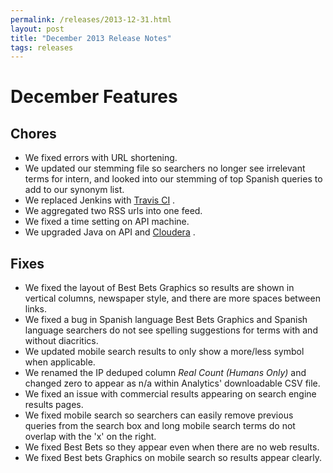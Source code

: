 ```yaml
---
permalink: /releases/2013-12-31.html
layout: post
title: "December 2013 Release Notes"
tags: releases
---
```

# December Features

## Chores

* We fixed errors with URL shortening.
* We updated our stemming file so searchers no longer see irrelevant terms for intern, and looked into our stemming of top Spanish queries to add to our synonym list.
* We replaced Jenkins with [Travis CI](https://travis-ci.org/)&nbsp;<i class="icon-external-link"></i>.
* We aggregated two RSS urls into one feed.
* We fixed a time setting on API machine.
* We upgraded Java on API and [Cloudera](http://www.cloudera.com/content/cloudera/en/home.html)&nbsp;<i class="icon-external-link"></i>.


## Fixes

* We fixed the layout of Best Bets Graphics so results are shown in vertical columns, newspaper style, and there are more spaces between links.
* We fixed a bug in Spanish language Best Bets Graphics and Spanish language searchers do not see spelling suggestions for terms with and without diacritics.
* We updated mobile search results to only show a more/less symbol when applicable.
* We renamed the IP deduped column <i>Real Count (Humans Only)</i> and changed zero to appear as n/a within Analytics' downloadable CSV file.
* We fixed an issue with commercial results appearing on search engine results pages.
* We fixed mobile search so searchers can easily remove previous queries from the search box and long mobile search terms do not overlap with the 'x' on the right.
* We fixed Best Bets so they appear even when there are no web results.
* We fixed Best bets Graphics on mobile search so results appear clearly.
